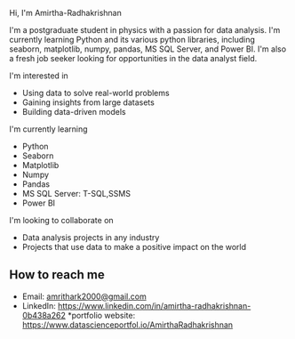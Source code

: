  Hi, I'm Amirtha-Radhakrishnan

I'm a postgraduate student in physics with a passion for data analysis. I'm currently learning Python and its various python libraries, including seaborn, matplotlib, numpy, pandas, MS SQL Server, and Power BI. I'm also a fresh job seeker looking for opportunities in the data analyst field.

 I'm interested in

* Using data to solve real-world problems
* Gaining insights from large datasets
* Building data-driven models

 I'm currently learning

* Python
* Seaborn
* Matplotlib
* Numpy
* Pandas
* MS SQL Server:  T-SQL,SSMS
* Power BI

 I'm looking to collaborate on

* Data analysis projects in any industry
* Projects that use data to make a positive impact on the world

## How to reach me

* Email: amrithark2000@gmail.com
* LinkedIn: https://www.linkedin.com/in/amirtha-radhakrishnan-0b438a262
*portfolio website:  https://www.datascienceportfol.io/AmirthaRadhakrishnan
